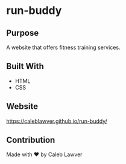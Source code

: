 # run-buddy

## Purpose
A website that offers fitness training services.

## Built With
* HTML
* CSS

## Website
https://caleblawver.github.io/run-buddy/

## Contribution
Made with ❤️ by Caleb Lawver
